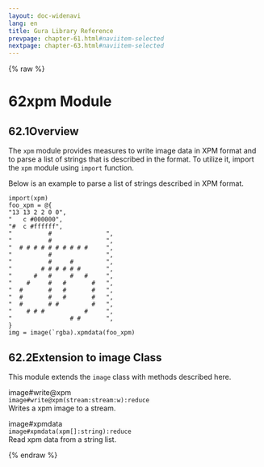 ```yaml
---
layout: doc-widenavi
lang: en
title: Gura Library Reference
prevpage: chapter-61.html#naviitem-selected
nextpage: chapter-63.html#naviitem-selected
---
```

{% raw %}
<h1><span class="caption-index-1">62</span>xpm Module</h1>
<h2><span class="caption-index-2">62.1</span><a name="anchor-62-1"></a>Overview</h2>
<p>
The <code class="highlighter-rouge">xpm</code> module provides measures to write image data in XPM format and to parse a list of strings that is described in the format. To utilize it, import the <code class="highlighter-rouge">xpm</code> module using <code class="highlighter-rouge">import</code> function.
</p>
<p>
Below is an example to parse a list of strings described in XPM format.
</p>
<pre class="highlight"><code>import(xpm)
foo_xpm = @{
"13 13 2 2 0 0",
"   c #000000",
"#  c #ffffff",
"          #               ",
"          #               ",
"  # # # # # # # # # #     ",
"          #               ",
"          #     #         ",
"        # # # # # #       ",
"      #   #     #   #     ",
"    #     #   #       #   ",
"  #       #   #       #   ",
"  #       #   #       #   ",
"  #       # #         #   ",
"    # # #           #     ",
"                # #       ",
}
img = image(`rgba).xpmdata(foo_xpm)
</code></pre>
<h2><span class="caption-index-2">62.2</span><a name="anchor-62-2"></a>Extension to image Class</h2>
<p>
This module extends the <code class="highlighter-rouge">image</code> class with methods described here.
</p>
<p>
<div class="h5">image#write@xpm</div>
<div class="mb-2"><i class="fas fa-caret-right mr-2"></i><code>image#write@xpm(stream:stream:w):reduce</code></div>
Writes a xpm image to a stream.
</p>
<p>
<div class="h5">image#xpmdata</div>
<div class="mb-2"><i class="fas fa-caret-right mr-2"></i><code>image#xpmdata(xpm[]:string):reduce</code></div>
Read xpm data from a string list.
</p>
{% endraw %}
